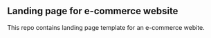 ## Landing page for e-commerce website

This repo contains landing page template for an e-commerce webite.
